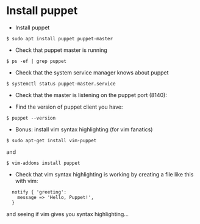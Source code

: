 Install puppet
==============

* Install puppet
```shell
$ sudo apt install puppet puppet-master
```

* Check that puppet master is running
```shell
$ ps -ef | grep puppet
```

* Check that the system service manager knows about puppet
```shell
$ systemctl status puppet-master.service
```

* Check that the master is listening on the puppet port (8140):

* Find the version of puppet client you have:
```shell
$ puppet --version
```

* Bonus: install vim syntax highlighting (for vim fanatics)
```shell
$ sudo apt-get install vim-puppet
```
and
```shell
$ vim-addons install puppet
```

* Check that vim syntax highlighting is working by creating a file like this with vim:
```puppet
  notify { 'greeting':
    message => 'Hello, Puppet!',
  }
```

and seeing if vim gives you syntax highlighting...
